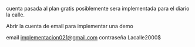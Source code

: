 cuenta pasada al plan gratis posiblemente sera implementada para el diario la calle.

Abrir la cuenta de email para implementar una demo

email implementacion021@gmail.com contraseña Lacalle2000$
